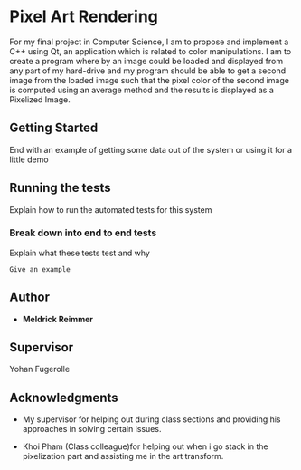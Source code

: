 # Pixel Art Rendering 

For my final project in Computer Science, I am to propose and implement a C++ using Qt, an application which is related to color manipulations. I am to create a program where by an image could be loaded and displayed from any part of my hard-drive and my program should be able to get a second image from the loaded image such that the pixel color of the second image is computed using an average method and the results is displayed as a Pixelized Image. 

## Getting Started





End with an example of getting some data out of the system or using it for a little demo

## Running the tests

Explain how to run the automated tests for this system

### Break down into end to end tests

Explain what these tests test and why

```
Give an example
```

## Author

* **Meldrick Reimmer**

## Supervisor
Yohan Fugerolle 

## Acknowledgments
* My supervisor for helping out during class sections and providing his approaches in solving certain issues. 

* Khoi Pham (Class colleague)for helping out when i go stack in the pixelization part and assisting me in the art transform. 
